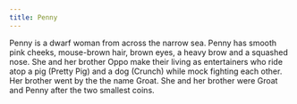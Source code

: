 ```yaml
---
title: Penny
---
```


Penny is a dwarf woman from across the narrow sea. Penny has smooth pink cheeks, mouse-brown hair, brown eyes, a heavy brow and a squashed nose. She and her brother Oppo make their living as entertainers who ride atop a pig (Pretty Pig) and a dog (Crunch) while mock fighting each other. Her brother went by the the name Groat. She and her brother were Groat and Penny after the two smallest coins. 


